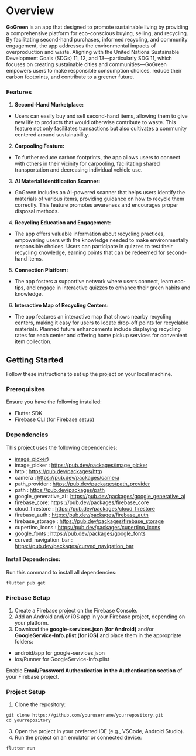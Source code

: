 # Overview
**GoGreen** is an app that designed to promote sustainable living by providing a comprehensive platform for eco-conscious buying, selling, and recycling. By facilitating second-hand purchases, informed recycling, and community engagement, the app addresses the environmental impacts of overproduction and waste. Aligning with the United Nations Sustainable Development Goals (SDGs) 11, 12, and 13—particularly SDG 11, which focuses on creating sustainable cities and communities—GoGreen empowers users to make responsible consumption choices, reduce their carbon footprints, and contribute to a greener future.

### Features
1. **Second-Hand Marketplace:**
* Users can easily buy and sell second-hand items, allowing them to give new life to products that would otherwise contribute to waste. This feature not only facilitates transactions but also cultivates a community centered around sustainability.
2. **Carpooling Feature:**
* To further reduce carbon footprints, the app allows users to connect with others in their vicinity for carpooling, facilitating shared transportation and decreasing individual vehicle use.
3. **AI Material Identification Scanner:**
* GoGreen includes an AI-powered scanner that helps users identify the materials of various items, providing guidance on how to recycle them correctly. This feature promotes awareness and encourages proper disposal methods.
4.  **Recycling Education and Engagement:** 
* The app offers valuable information about recycling practices, empowering users with the knowledge needed to make environmentally responsible choices. Users can participate in quizzes to test their recycling knowledge, earning points that can be redeemed for second-hand items.
5. **Connection Platform:**
* The app fosters a supportive network where users connect, learn eco-tips, and engage in interactive quizzes to enhance their green habits and knowledge.
6. **Interactive Map of Recycling Centers:**
* The app features an interactive map that shows nearby recycling centers, making it easy for users to locate drop-off points for recyclable materials. Planned future enhancements include displaying recycling rates for each center and offering home pickup services for convenient item collection.

## Getting Started
Follow these instructions to set up the project on your local machine.

### Prerequisites
Ensure you have the following installed:
  * Flutter SDK  
  * Firebase CLI (for Firebase setup)

### Dependencies
This project uses the following dependencies:
* [image_picker](https://pub.dev/packages/image_picker))
* image_picker : https://pub.dev/packages/image_picker 
* http : https://pub.dev/packages/http   
* camera : https://pub.dev/packages/camera   
* path_provider : https://pub.dev/packages/path_provider   
* path : https://pub.dev/packages/path  
* google_generative_ai : https://pub.dev/packages/google_generative_ai  
* firebase_core: https ://pub.dev/packages/firebase_core  
* cloud_firestore : https://pub.dev/packages/cloud_firestore  
* firebase_auth : https://pub.dev/packages/firebase_auth  
* firebase_storage : https://pub.dev/packages/firebase_storage  
* cupertino_icons : https://pub.dev/packages/cupertino_icons  
* google_fonts : https://pub.dev/packages/google_fonts  
* curved_navigation_bar : https://pub.dev/packages/curved_navigation_bar

#### Install Dependencies:
Run this command to install all dependencies:   
```
flutter pub get
```
### Firebase Setup
1. Create a Firebase project on the Firebase Console.
2. Add an Android and/or iOS app in your Firebase project, depending on your platform.
3. Download the **google-services.json (for Android)** and/or **GoogleService-Info.plist (for iOS)** and place them in the appropriate folders:
* android/app for google-services.json
* ios/Runner for GoogleService-Info.plist

Enable **Email/Password Authentication in the Authentication section** of your Firebase project.

### Project Setup
1. Clone the repository:
```
git clone https://github.com/yourusername/yourrepository.git
cd yourrepository
```
3. Open the project in your preferred IDE (e.g., VSCode, Android Studio).
4. Run the project on an emulator or connected device:
```
flutter run
```

